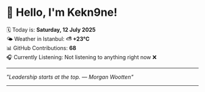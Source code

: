 # 👋 Hello, I'm Kekn9ne!

🗓️ Today is: **Saturday, 12 July 2025**  
🌤️ Weather in Istanbul: **⛅️  +23°C**  
📊 GitHub Contributions: **68**  
🎧 Currently Listening: Not listening to anything right now ❌

---

_"Leadership starts at the top. — *Morgan Wootten*"_

---
